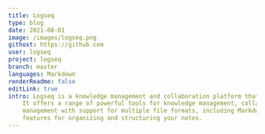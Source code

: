 ```yaml
---
title: Logseq
type: blog
date: 2021-08-01
image: /images/logseq.png
githost: https://github.com
user: logseq
project: logseq
branch: master
languages: Markdown
renderReadme: false
editLink: true
intro: Logseq is a knowledge management and collaboration platform that focuses on privacy, longevity, and user control.
    It offers a range of powerful tools for knowledge management, collaboration, PDF annotation, and task
    management with support for multiple file formats, including Markdown and Org-mode, and various
    features for organizing and structuring your notes.
---
```

<script setup>
import ArticleItem from '/components/ArticleItem.vue';
</script>
<ArticleItem :frontmatter="$frontmatter"/>
